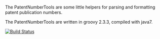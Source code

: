 The PatentNumberTools are some little helpers for parsing and formatting patent publication numbers.

The PatentNumberTools are written in groovy 2.3.3, compiled with java7.

[![Build Status](https://travis-ci.org/torstenmandry/PatentNumberTools.svg?branch=master)](https://travis-ci.org/torstenmandry/PatentNumberTools)
